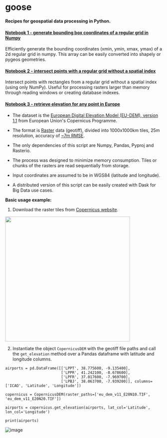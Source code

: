 # goose
<b>Recipes for geospatial data processing in Python.</b>


#### [Notebook 1 - generate bounding box coordinates of a regular grid in Numpy](https://github.com/carlosg-m/goose-lab/blob/18c1da3408ad04ad8456b49551d78c3d36c2cfcb/Create%202d%20grid%20with%20NumPy.ipynb)
Efficiently generate the bounding coordinates (xmin, ymin, xmax, ymax) of a 2d regular grid in numpy. This array can be easily converted into shapely or pygeos geometries.


#### [Notebook 2 - intersect points with a regular grid without a spatial index](https://github.com/carlosg-m/goose/blob/7288655edbaa9c84f4c2885e4c7386195508af1d/Intersect%20points%20with%20a%20regular%20grid%20without%20a%20spatial%20index.ipynb)
Intersect points with rectangles from a regular grid without a spatial index (using only NumPy). Useful for processing rasters larger than memory through reading windows or creating database indexes.


#### [Notebook 3 - retrieve elevation for any point in Europe](https://github.com/carlosg-m/goose-lab/blob/186bb99e4b30e4073ca5997c53868689fddc6900/Copernicus%20-%20retrieve%20elevation%20for%20any%20point%20in%20Europe%20(Pandas%20version).ipynb) 
- The dataset is the [European Digital Elevation Model (EU-DEM), version 1.1](https://land.copernicus.eu/imagery-in-situ/eu-dem/eu-dem-v1.1) from European Union's Copernicus Programme. 

- The format is [Raster](https://desktop.arcgis.com/en/arcmap/10.3/manage-data/raster-and-images/what-is-raster-data.htm) data (geotiff), divided into 1000x1000km tiles, 25m resolution, accuracy of [~7m RMSE](https://ec.europa.eu/eurostat/documents/7116161/7172326/Report-EU-DEM-statistical-validation-August2014.pdf). 
- The only dependencies of this script are Numpy, Pandas, Pyproj and Rasterio. 
- The process was designed to minimize memory consumption. Tiles or chunks of the rasters are read sequentially from storage.
- Input coordinates are assumed to be in WGS84 (latitude and longitude).
- A distributed version of this script can be easily created with Dask for Big Data use cases.

<b>Basic usage example:</b>

1) Download the raster tiles from [Copernicus website](https://land.copernicus.eu/imagery-in-situ/eu-dem/eu-dem-v1.1).

<img src="https://user-images.githubusercontent.com/55836583/121091747-68387980-c7e2-11eb-8858-de872a21bb7b.png" width=400>

2) Instantiate the object `CopernicusDEM` with the geotiff file paths and call the `get_elevation` method over a Pandas dataframe with latitude and longitude columns.
```
airports = pd.DataFrame([['LPPT', 38.775600, -9.135400],
                         ['LPPR', 41.242100, -8.678600],
                         ['LPFR', 37.017600, -7.969700],
                         ['LPBJ', 38.063700, -7.939200]], columns=['ICAO', 'Latitude', 'Longitude'])
                         
copernicus = CopernicusDEM(raster_paths=['eu_dem_v11_E20N10.TIF', 'eu_dem_v11_E20N20.TIF'])

airports = copernicus.get_elevation(airports, lat_col='Latitude', lon_col='Longitude')

print(airports)
```
![image](https://user-images.githubusercontent.com/55836583/121090044-e3e4f700-c7df-11eb-8fff-45ba81423b03.png)

